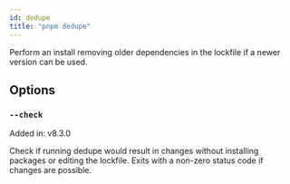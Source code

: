```yaml
---
id: dedupe
title: "pnpm dedupe"
---
```


Perform an install removing older dependencies in the lockfile if a newer version can be used.

## Options

### `--check`

Added in: v8.3.0

Check if running dedupe would result in changes without installing packages or editing the lockfile. Exits with a non-zero status code if changes are possible.
